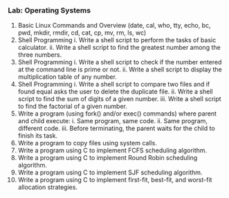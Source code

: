 ### Lab: Operating Systems ###

1. Basic Linux Commands and Overview (date, cal, who, tty, echo, bc, pwd, mkdir,
rmdir, cd, cat, cp, mv, rm, ls, wc)
2. Shell Programming
i. Write a shell script to perform the tasks of basic calculator.
ii. Write a shell script to find the greatest number among the three numbers.
3. Shell Programming
i. Write a shell script to check if the number entered at the command line is
prime or not.
ii. Write a shell script to display the multiplication table of any number.
4. Shell Programming
i. Write a shell script to compare two files and if found equal asks the user to
delete the duplicate file.
ii. Write a shell script to find the sum of digits of a given number.
iii. Write a shell script to find the factorial of a given number.
5. Write a program (using fork() and/or exec() commands) where parent and child
execute:
i. Same program, same code.
ii. Same program, different code.
iii. Before terminating, the parent waits for the child to finish its task.
6. Write a program to copy files using system calls.
7. Write a program using C to implement FCFS scheduling algorithm.
8. Write a program using C to implement Round Robin scheduling algorithm.
9. Write a program using C to implement SJF scheduling algorithm.
10. Write a program using C to implement first-fit, best-fit, and worst-fit allocation
strategies.
